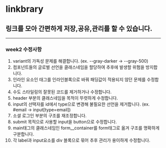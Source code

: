 # linkbrary

## 링크를 모아 간편하게 저장,공유,관리를 할 수 있습니다.

---

### week2 수정사항

1. variant의 가독성 문제를 해결합니다. (ex. --gray-darker -> --gray-500)
2. 컴포넌트들의 글로벌 선언을 클래스네임을 할당하여 추후에 발생할 위험을 방지합니다.
3. 인라인 요소인 태그를 인라인블록으로 바꿔 패딩값이 적용되지 않던 문제를 수정합니다.
4. 수도 스타일링의 잘못된 코드를 제거하거나 수정합니다.
5. header 부분의 클래스네임을 목적이 뚜렷하게 수정합니다.
6. input의 선택자를 id에서 type으로 변경해 불필요한 선언을 제거합니다. (ex. #email -> input[type=email])
7. 소셜 로그인 부분의 구조를 재조정합니다.
8. submit 목적으로 사용할 input을 button으로 수정합니다.
9. main태그의 클래스네임인 form\_\_container를 form태그로 옮겨 구조를 명확하게 구분합니다.
10. 각 label과 input요소를 div 블록으로 묶어 추후 관리가 용이하게 수정합니다.
